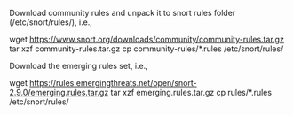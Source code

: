 Download community rules and unpack it to snort rules folder (/etc/snort/rules/), i.e.,

wget https://www.snort.org/downloads/community/community-rules.tar.gz
tar xzf community-rules.tar.gz
cp community-rules/*.rules /etc/snort/rules/

Download the emerging rules set, i.e.,

wget https://rules.emergingthreats.net/open/snort-2.9.0/emerging.rules.tar.gz
tar xzf emerging.rules.tar.gz
cp rules/*.rules /etc/snort/rules/
